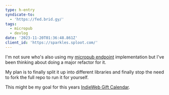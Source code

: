 ```yaml
---
type: h-entry
syndicate-to:
  - 'https://fed.brid.gy/'
tags:
  - micropub
  - devlog
date: '2023-11-20T01:36:48.861Z'
client_id: 'https://sparkles.sploot.com/'
---
```

I'm not sure who's also using my [micropub endpoint](https://github.com/benjifs/micropub) implementation but I've been thinking about doing a major refactor for it.

My plan is to finally split it up into different libraries and finally stop the need to fork the full repo to run it for yourself.

This might be my goal for this years [IndieWeb Gift Calendar](https://indieweb.org/2023-12-indieweb-gift-calendar).
